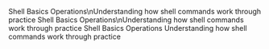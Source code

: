 Shell Basics Operations\nUnderstanding how shell commands work through practice
Shell Basics Operations\\nUnderstanding how shell commands work through practice
Shell Basics Operations
Understanding how shell commands work through practice
